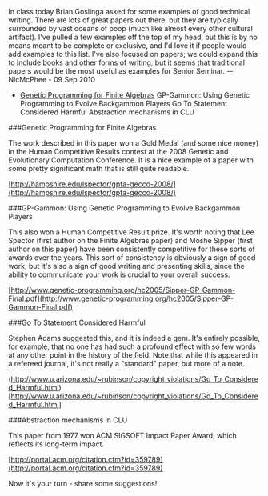 In class today Brian Goslinga asked for some examples of good technical writing. There are lots of great papers out there, but they are typically surrounded by vast oceans of poop (much like almost every other cultural artifact). I've pulled a few examples off the top of my head, but this is by no means meant to be complete or exclusive, and I'd love it if people would add examples to this list. I've also focused on papers; we could expand this to include books and other forms of writing, but it seems that traditional papers would be the most useful as examples for Senior Seminar. -- NicMcPhee - 09 Sep 2010

- [Genetic Programming for Finite Algebras](#genetic-programming-for-finite-algebras)
    GP-Gammon: Using Genetic Programming to Evolve Backgammon Players
    Go To Statement Considered Harmful
    Abstraction mechanisms in CLU 

###Genetic Programming for Finite Algebras

The work described in this paper won a Gold Medal (and some nice money) in the Human Competitive Results contest at the 2008 
Genetic and Evolutionary Computation Conference. It is a nice example of a paper with some pretty significant math that is
still quite readable.

[http://hampshire.edu/lspector/gpfa-gecco-2008/](http://hampshire.edu/lspector/gpfa-gecco-2008/)

###GP-Gammon: Using Genetic Programming to Evolve Backgammon Players

This also won a Human Competitive Result prize. It's worth noting that Lee Spector (first author on the Finite Algebras paper) 
and Moshe Sipper (first author on this paper) have been consistently competitive for these sorts of awards over the years.
This sort of consistency is obviously a sign of good work, but it's also a sign of good writing and presenting skills, 
since the ability to communicate your work is crucial to your overall success.

[http://www.genetic-programming.org/hc2005/Sipper-GP-Gammon-Final.pdf](http://www.genetic-programming.org/hc2005/Sipper-GP-Gammon-Final.pdf)

###Go To Statement Considered Harmful

Stephen Adams suggested this, and it is indeed a gem. It's entirely possible, for example, 
that no one has had such a profound effect with so few words at any other point in the history of the field.
Note that while this appeared in a refereed journal, it's not really a "standard" paper, but more of a note.

(http://www.u.arizona.edu/~rubinson/copyright_violations/Go_To_Considered_Harmful.html)[http://www.u.arizona.edu/~rubinson/copyright_violations/Go_To_Considered_Harmful.html]

###Abstraction mechanisms in CLU

This paper from 1977 won ACM SIGSOFT Impact Paper Award, which reflects its long-term impact.

[http://portal.acm.org/citation.cfm?id=359789](http://portal.acm.org/citation.cfm?id=359789)

Now it's your turn - share some suggestions! 
